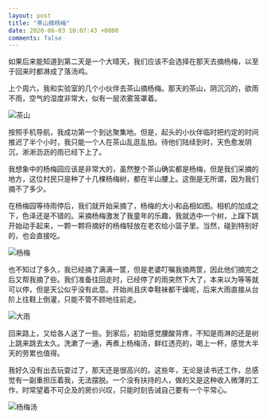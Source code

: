 ```yaml
---
layout: post
title: "茶山摘杨梅"
date: 2020-06-03 10:07:43 +0800
comments: false
---
```


如果后来能知道到第二天是一个大晴天，我们应该不会选择在那天去摘杨梅，以至于回来时都淋成了落汤鸡。

上个周六，我和实验室的几个小伙伴去茶山摘杨梅。那天的茶山，阴沉沉的，欲雨不雨，空气的湿度非常大，似有一层浓雾笼罩着。

![茶山](https://jekyll-1251110281.file.myqcloud.com/images/IMG_20200530_144458_20200603_compressed_masked.jpg)

按照手机导航，我成功第一个到达聚集地。但是，起头的小伙伴临时把约定的时间推迟了半个小时，我只能一个人在茶山乱逛乱拍。待他们陆续到时，天色愈发阴沉，淅淅沥沥的雨已经下上了。

我想象中的杨梅园应该是非常大的，虽然整个茶山确实都是杨梅，但是我们采摘的地方，这位村民只是种了十几棵杨梅树，都在半山腰上。这倒是无所谓，因为我们摘不了多少。

在杨梅园等待雨停后，我们就开始采摘了，杨梅的大小和品相如图。相机的加成之下，色泽还是不错的。采摘杨梅激发了我童年的乐趣，我就选中一个树，上蹿下跳开始动手起来，一颗一颗将摘好的杨梅轻放在老农给小篮子里。当然，碰到特别好的，也会直接吃。

![杨梅](https://jekyll-1251110281.file.myqcloud.com/images/IMG_20200530_161240_20200603_compressed_masked.jpg)

也不知过了多久，我已经摘了满满一筐，但是老婆叮嘱我摘两筐，因此他们摘完之后又帮我摘了些。我们准备往回走时，已经停了的雨突然下大了，本来以为等等就可以停，但是天公似乎没有此意。开始尚且庆幸鞋袜都干燥呢，后来大雨直接从台阶上往鞋上倒灌，只能不管不顾地往前走。

![大雨](https://jekyll-1251110281.file.myqcloud.com/images/IMG_20200530_171702_20200603_compressed_masked.jpg)

回来路上，又给各人送了一些。到家后，初始感觉腰酸背疼，不知是雨淋的还是树上跳来跳去太久。洗漱了一通，再煮上杨梅汤，鲜红透亮的，喝上一杯，感觉大半天的劳累也值得。

我好久没有出去玩耍过了，那天还是很高兴的。这些年，无论是读书还工作，总感觉有一副重担压着我，无法摆脱。一个没有扶持的人，做的又是这种收入微薄的工作，时常望着不可企及的房价兴叹，只能时刻告诫自己要有一个平常心。

![杨梅汤](https://jekyll-1251110281.file.myqcloud.com/images/IMG_20200530_220514_20200603_compressed_masked.jpg)
